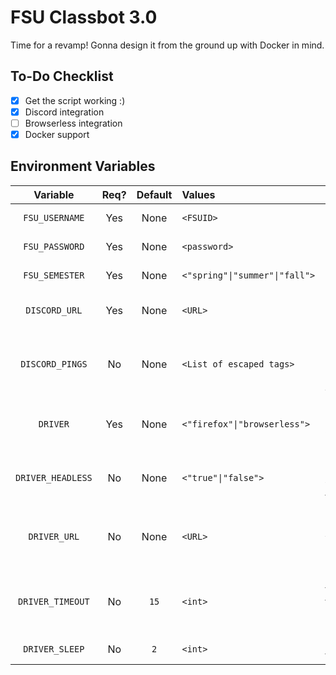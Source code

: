 # FSU Classbot 3.0

Time for a revamp! Gonna design it from the ground up with Docker in mind.

## To-Do Checklist

- [x] Get the script working :)
- [x] Discord integration
- [ ] Browserless integration
- [x] Docker support

## Environment Variables

| Variable | Req? | Default | Values | Description |
|:--------:|:--------:|:-------:|:-------|:------------|
| `FSU_USERNAME`    | Yes | None | `<FSUID>` | The username used to log into FSU CAS
| `FSU_PASSWORD`    | Yes | None | `<password>` | The password used to log into FSU CAS
| `FSU_SEMESTER`    | Yes | None | `<"spring"\|"summer"\|"fall">` | The desired semester to use for class enrollment
| `DISCORD_URL`     | Yes | None | `<URL>` | The discord webhook URL you'd like to send notifications to
| `DISCORD_PINGS`   | No  | None | `<List of escaped tags>` | The tags you'd like to be included before any discord embeds sent (e.g. `"<@!123456789012345678>"`)
| `DRIVER`          | Yes | None | `<"firefox"\|"browserless">` | The driver you'd like to use (Note: Browserless is a service, not a free choice!)
| `DRIVER_HEADLESS` | No  | None | `<"true"\|"false">` | If using a local driver, (e.g. `firefox`) this sets whether you want to see the browser as it works
| `DRIVER_URL`      | No  | None | `<URL>` | If using Browserless, this is the URL of the server you'd like to connect to. This is passed into `selenium.Remote()`
| `DRIVER_TIMEOUT`  | No  | `15` | `<int>` | The number of seconds for the WebDriver to wait for expected conditions (e.g. `element_to_be_clickable`)
| `DRIVER_SLEEP`    | No  | `2`  | `<int>` | The number of seconds to wait before looping
